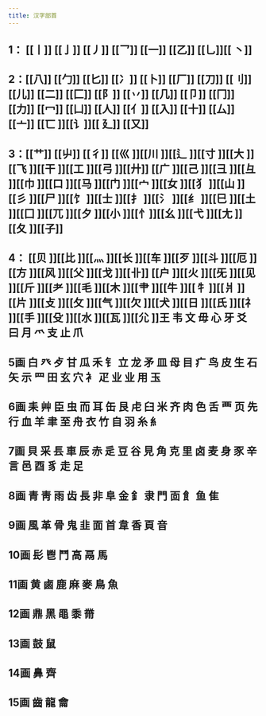 ```yaml
---
title: 汉字部首
---
```


## 1： [[丨]] [[亅]] [[丿]] [[乛]] [[一]] [[乙]] [[乚]][[ 丶]]
## 2：[[八]] [[勹]] [[匕]] [[冫]] [[卜]] [[厂]] [[刀]] [[刂]] [[儿]] [[二]] [[匚]] [[阝]] [[丷]] [[几]] [[卩]] [[冂]] [[力]] [[冖]] [[凵]] [[人]] [[亻]] [[入]] [[十]] [[厶]] [[亠]] [[匸 ]][[讠]][[ 廴]] [[又]]
## 3：[[艹]] [[屮]] [[彳]] [[巛 ]][[川 ]][[辶 ]][[寸 ]][[大 ]][[飞 ]][[干 ]][[工 ]][[弓 ]][[廾]] [[广 ]][[己 ]][[彐 ]][[彑 ]][[巾 ]][[口 ]][[马 ]][[门 ]][[宀 ]][[女 ]][[犭 ]][[山 ]][[彡 ]][[尸 ]][[饣 ]][[士 ]][[扌 ]][[氵 ]][[纟 ]][[巳 ]][[土 ]][[囗 ]][[兀 ]][[夕 ]][[小 ]][[忄]][[幺 ]][[弋 ]][[尢 ]][[夂 ]][[子]]
## 4： [[贝 ]][[比 ]][[灬 ]][[长 ]][[车 ]][[歹 ]][[斗 ]][[厄 ]][[方 ]][[风 ]][[父 ]][[戈 ]][[卝]] [[户 ]][[火 ]][[旡 ]][[见 ]][[斤 ]][[耂 ]][[毛 ]][[木 ]][[肀 ]][[牛 ]][[牜 ]][[爿 ]][[片 ]][[攴 ]][[攵 ]][[气 ]][[欠 ]][[犬 ]][[日 ]][[氏 ]][[礻 ]][[手 ]][[殳 ]][[水 ]][[瓦 ]][[尣 ]]王 韦 文 毋 心 牙 爻 曰 月 爫 支 止 爪
## 5画 白 癶 歺 甘 瓜 禾 钅 立 龙 矛 皿 母 目 疒 鸟 皮 生 石 矢 示 罒 田 玄 穴 衤 疋 业 业 用 玉
## 6画 耒 艸 臣 虫 而 耳 缶 艮 虍 臼 米 齐 肉 色 舌 覀 页 先 行 血 羊 聿 至 舟 衣 竹 自 羽 糸 糹
## 7画 貝 采 镸 車 辰 赤 辵 豆 谷 見 角 克 里 卤 麦 身 豕 辛 言 邑 酉 豸 走 足
## 8画 青 靑 雨 齿 長 非 阜 金 釒 隶 門 靣 飠 鱼 隹
## 9画 風 革 骨 鬼 韭 面 首 韋 香 頁 音
## 10画 髟 鬯 鬥 高 鬲 馬
## 11画 黄 鹵 鹿 麻 麥 鳥 魚
## 12画 鼎 黑 黽 黍 黹
## 13画 鼓 鼠
## 14画 鼻 齊
## 15画 齒 龍 龠
